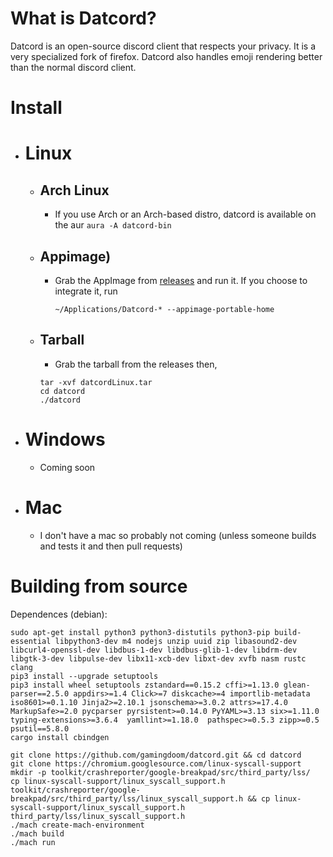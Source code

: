 # What is Datcord?
  Datcord is an open-source discord client that respects your privacy. It is a very specialized fork of firefox. Datcord also handles emoji rendering better than     the normal discord client.

# Install
- # Linux
  - ## Arch Linux
    - If you use Arch or an Arch-based distro, datcord is available on the aur
	``aura -A datcord-bin``
  - ## Appimage)
    - Grab the AppImage from [releases](https://github.com/gamingdoom/datcord/releases/) and run it. If you choose to integrate it, run
    
       ``~/Applications/Datcord-* --appimage-portable-home``
  - ## Tarball
    - Grab the tarball from the releases then,
    ```
    tar -xvf datcordLinux.tar
    cd datcord
    ./datcord
    ```
 - # Windows
   - Coming soon
 - # Mac
   - I don't have a mac so probably not coming (unless someone builds and tests it and then pull requests)

# Building from source

Dependences (debian):
```
sudo apt-get install python3 python3-distutils python3-pip build-essential libpython3-dev m4 nodejs unzip uuid zip libasound2-dev libcurl4-openssl-dev libdbus-1-dev libdbus-glib-1-dev libdrm-dev libgtk-3-dev libpulse-dev libx11-xcb-dev libxt-dev xvfb nasm rustc clang
pip3 install --upgrade setuptools
pip3 install wheel setuptools zstandard==0.15.2 cffi>=1.13.0 glean-parser==2.5.0 appdirs>=1.4 Click>=7 diskcache>=4 importlib-metadata iso8601>=0.1.10 Jinja2>=2.10.1 jsonschema>=3.0.2 attrs>=17.4.0 MarkupSafe>=2.0 pycparser pyrsistent>=0.14.0 PyYAML>=3.13 six>=1.11.0 typing-extensions>=3.6.4  yamllint>=1.18.0  pathspec>=0.5.3 zipp>=0.5 psutil==5.8.0 
cargo install cbindgen
```
```
git clone https://github.com/gamingdoom/datcord.git && cd datcord
git clone https://chromium.googlesource.com/linux-syscall-support
mkdir -p toolkit/crashreporter/google-breakpad/src/third_party/lss/
cp linux-syscall-support/linux_syscall_support.h toolkit/crashreporter/google-breakpad/src/third_party/lss/linux_syscall_support.h && cp linux-syscall-support/linux_syscall_support.h third_party/lss/linux_syscall_support.h
./mach create-mach-environment
./mach build
./mach run
```
